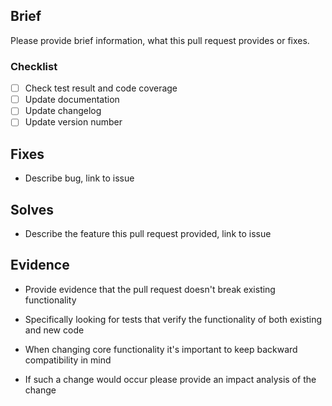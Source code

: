 ## Brief

Please provide brief information, what this pull request provides or fixes.

<!-- You can remove this section if the PR is purely enhancement -->

### Checklist

- [ ] Check test result and code coverage
- [ ] Update documentation
- [ ] Update changelog
- [ ] Update version number

## Fixes

+ Describe bug, link to issue

<!-- You can remove this section if the PR is a bugfix -->

## Solves

+ Describe the feature this pull request provided, link to issue

<!-- You can skip the evidence part if the PR doesn't modify existing code -->

## Evidence

+ Provide evidence that the pull request doesn't break existing functionality

+ Specifically looking for tests that verify the functionality of both existing and new code

+ When changing core functionality it's important to keep backward compatibility in mind

+ If such a change would occur please provide an impact analysis of the change
